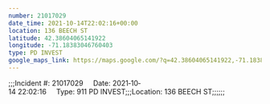 ```yaml
---
number: 21017029
date_time: 2021-10-14T22:02:16+00:00
location: 136 BEECH ST
latitude: 42.38604065141922
longitude: -71.18383046760403
type: PD INVEST
google_maps_link: https://maps.google.com/?q=42.38604065141922,-71.18383046760403
---
```


;;;Incident #: 21017029     Date: 2021‐10‐14 22:02:16     Type: 911 PD INVEST;;;Location: 136 BEECH ST;;;;;;

